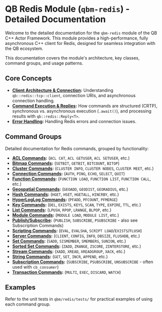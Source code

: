 # QB Redis Module (`qbm-redis`) - Detailed Documentation

Welcome to the detailed documentation for the `qbm-redis` module of the QB C++ Actor Framework. This module provides a high-performance, fully asynchronous C++ client for Redis, designed for seamless integration with the QB ecosystem.

This documentation covers the module's architecture, key classes, command groups, and usage patterns.

## Core Concepts

*   **[Client Architecture & Connection](./connection.md):** Understanding `qb::redis::tcp::client`, connection URIs, and asynchronous connection handling.
*   **[Command Execution & Replies](./commands_overview.md):** How commands are structured (CRTP), synchronous vs. asynchronous execution (`.await()`), and processing results with `qb::redis::Reply<T>`.
*   **[Error Handling](./error_handling.md):** Handling Redis errors and connection issues.

## Command Groups

Detailed documentation for Redis commands, grouped by functionality:

*   **[ACL Commands](./acl_commands.md):** (`ACL CAT`, `ACL GETUSER`, `ACL SETUSER`, etc.)
*   **[Bitmap Commands](./bitmap_commands.md):** (`SETBIT`, `GETBIT`, `BITCOUNT`, `BITOP`)
*   **[Cluster Commands](./cluster_commands.md):** (`CLUSTER INFO`, `CLUSTER NODES`, `CLUSTER MEET`, etc.)
*   **[Connection Commands](./connection.md):** (`AUTH`, `PING`, `ECHO`, `SELECT`, `QUIT`)
*   **[Function Commands](./function_commands.md):** (`FUNCTION LOAD`, `FUNCTION LIST`, `FUNCTION CALL`, etc.)
*   **[Geospatial Commands](./geo_commands.md):** (`GEOADD`, `GEODIST`, `GEORADIUS`, etc.)
*   **[Hash Commands](./hash_commands.md):** (`HGET`, `HSET`, `HGETALL`, `HINCRBY`, etc.)
*   **[HyperLogLog Commands](./hyperloglog_commands.md):** (`PFADD`, `PFCOUNT`, `PFMERGE`)
*   **[Key Commands](./key_commands.md):** (`DEL`, `EXISTS`, `KEYS`, `SCAN`, `TYPE`, `EXPIRE`, `TTL`, etc.)
*   **[List Commands](./list_commands.md):** (`LPUSH`, `RPOP`, `LRANGE`, `BLPOP`, etc.)
*   **[Module Commands](./module_commands.md):** (`MODULE LOAD`, `MODULE LIST`, etc.)
*   **[Publish/Subscribe](./publish_commands.md):** (`PUBLISH`, `SUBSCRIBE`, `PSUBSCRIBE` - also see Subscription Commands)
*   **[Scripting Commands](./scripting_commands.md):** (`EVAL`, `EVALSHA`, `SCRIPT LOAD`/`EXISTS`/`FLUSH`)
*   **[Server Commands](./server_commands.md):** (`CLIENT`, `CONFIG`, `INFO`, `DBSIZE`, `FLUSHDB`, etc.)
*   **[Set Commands](./set_commands.md):** (`SADD`, `SISMEMBER`, `SMEMBERS`, `SUNION`, etc.)
*   **[Sorted Set Commands](./sorted_set_commands.md):** (`ZADD`, `ZRANGE`, `ZSCORE`, `ZINTERSTORE`, etc.)
*   **[Stream Commands](./stream_commands.md):** (`XADD`, `XREAD`, `XREADGROUP`, `XACK`, etc.)
*   **[String Commands](./string_commands.md):** (`GET`, `SET`, `INCR`, `APPEND`, etc.)
*   **[Subscription Commands](./subscription_commands.md):** (`SUBSCRIBE`, `PSUBSCRIBE`, `UNSUBSCRIBE` - often used with `cb_consumer`)
*   **[Transaction Commands](./transaction_commands.md):** (`MULTI`, `EXEC`, `DISCARD`, `WATCH`)

## Examples

Refer to the unit tests in `qbm/redis/tests/` for practical examples of using each command group. 
